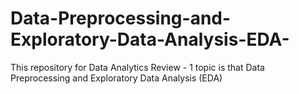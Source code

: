 # Data-Preprocessing-and-Exploratory-Data-Analysis-EDA-
This repository for Data Analytics Review - 1 topic is that Data Preprocessing and Exploratory Data Analysis (EDA)
